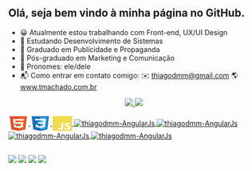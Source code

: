 ## Olá, seja bem vindo à minha página no GitHub.

- 😀 Atualmente estou trabalhando com Front-end, UX/UI Design
- 📖 Estudando Desenvolvimento de Sistemas
- 📃 Graduado em Publicidade e Propaganda
- 📜 Pós-graduado em Marketing e Comunicação
- 🗿 Pronomes: ele/dele
- 📬 Como entrar em contato comigo:
✉️ thiagodmm@gmail.com
🌎 www.tmachado.com.br

<div align="center">
  <a href="https://github.com/thiagodmm">
  <img height="180em" src="https://github-readme-stats.vercel.app/api?username=thiagodmm&show_icons=true&theme=dracula&include_all_commits=true&count_private=true"/>
  <img height="180em" src="https://github-readme-stats.vercel.app/api/top-langs/?username=thiagodmm&layout=compact&langs_count=7&theme=dracula"/>
</div>

  <div style="display: inline_block"><br>
  <img align="center" alt="thiagodmm-HTML" height="30" width="40" src="https://raw.githubusercontent.com/devicons/devicon/master/icons/html5/html5-original.svg">
  <img align="center" alt="thiagodmm-CSS" height="30" width="40" src="https://raw.githubusercontent.com/devicons/devicon/master/icons/css3/css3-original.svg">
  <img align="center" alt="thiagodmm-Js" height="30" width="40" src="https://raw.githubusercontent.com/devicons/devicon/master/icons/javascript/javascript-plain.svg">
  <img align="center" alt="thiagodmm-AngularJs" height="30" width="40" src="https://cdn.jsdelivr.net/gh/devicons/devicon/icons/angularjs/angularjs-original.svg" />
  <img align="center" alt="thiagodmm-AngularJs" height="30" width="40" src="https://cdn.jsdelivr.net/gh/devicons/devicon/icons/wordpress/wordpress-original.svg" />
  <img align="center" alt="thiagodmm-AngularJs" height="30" width="40" src="https://cdn.jsdelivr.net/gh/devicons/devicon/icons/woocommerce/woocommerce-original.svg" />
  <img align="center" alt="thiagodmm-AngularJs" height="30" width="40"  src="https://cdn.jsdelivr.net/gh/devicons/devicon/icons/git/git-original.svg" />
  </div>
  
##
  
  <div>
<a href="https://www.youtube.com/channel/UC1PFESG2A5yKMzWbXLq0pSQ" target="_blank"><img src="https://img.shields.io/badge/YouTube-FF0000?style=for-the-badge&logo=youtube&logoColor=white" target="_blank"></a>
  <a href="https://instagram.com/thiagodmm" target="_blank"><img src="https://img.shields.io/badge/-Instagram-%23E4405F?style=for-the-badge&logo=instagram&logoColor=white" target="_blank"></a>
  <a href = "mailto:thiagodmm@gmail.com"><img src="https://img.shields.io/badge/-Gmail-%23333?style=for-the-badge&logo=gmail&logoColor=white" target="_blank"></a>
  <a href="https://www.linkedin.com/in/thiagodmm/" target="_blank"><img src="https://img.shields.io/badge/-LinkedIn-%230077B5?style=for-the-badge&logo=linkedin&logoColor=white" target="_blank"></a> 
  </div>
  
  
